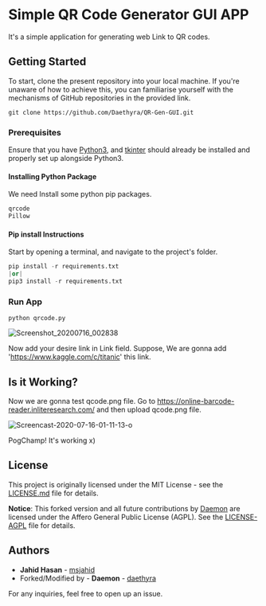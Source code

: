 # Simple QR Code Generator GUI APP 

It's a simple application for generating web Link to QR codes. 

## Getting Started

To start, clone the present repository into your local machine. If you're unaware of how to achieve this, you can familiarise yourself with the mechanisms of GitHub repositories in the provided link.

```
git clone https://github.com/Daethyra/QR-Gen-GUI.git
```
### Prerequisites
Ensure that you have [Python3](https://www.python.org/download/releases/3.0/), and [tkinter](https://docs.python.org/3/library/tkinter.html) should already be installed and properly set up alongside Python3. 

#### Installing Python Package

We need Install some python pip packages. 

```bash
qrcode
Pillow
```

#### Pip install Instructions

Start by opening a terminal, and navigate to the project's folder.

```python
pip install -r requirements.txt 
|or| 
pip3 install -r requirements.txt
```
### Run App

```
python qrcode.py
```
![Screenshot_20200716_002838](https://user-images.githubusercontent.com/12425488/87582060-ad9c1600-c6fb-11ea-81de-844d3946ce24.png)

Now add your desire link in Link field. Suppose, We are gonna add 'https://www.kaggle.com/c/titanic' this link. 

## Is it Working? 

Now we are gonna test qcode.png file. Go to https://online-barcode-reader.inliteresearch.com/ and then upload qcode.png file.

![Screencast-2020-07-16-01-11-13-o](https://user-images.githubusercontent.com/12425488/87586247-14243280-c702-11ea-8f44-580eb40bbdf6.gif)

PogChamp! It's working x)

## License

This project is originally licensed under the MIT License - see the [LICENSE.md](https://github.com/Daethyra/QR-Gen-GUI/blob/master/LICENSE) file for details. 

**Notice**: This forked version and all future contributions by [Daemon](https://github.com/daethyra) are licensed under the Affero General Public License (AGPL). See the [LICENSE-AGPL](https://github.com/Daethyra/QR-Gen-GUI/blob/master/LICENSE-AGPL) file for details.

## Authors

* **Jahid Hasan** - [msjahid](https://github.com/msjahid)
* Forked/Modified by - **Daemon** - [daethyra](https://github.com/daethyra)

For any inquiries, feel free to open up an issue.
